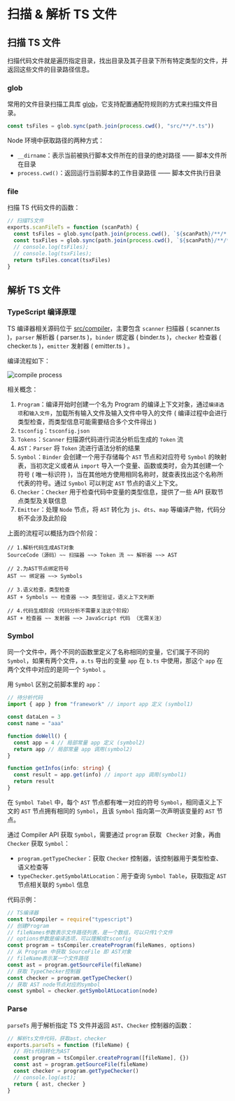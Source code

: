 # 扫描 & 解析 TS 文件

## 扫描 TS 文件

扫描代码文件就是遍历指定目录，找出目录及其子目录下所有特定类型的文件，并返回这些文件的目录路径信息。

### glob

常用的文件目录扫描工具库 [glob](https://github.com/isaacs/node-glob)，它支持配置通配符规则的方式来扫描文件目录。

```ts
const tsFiles = glob.sync(path.join(process.cwd(), "src/**/*.ts"))
```

Node 环境中获取路径的两种方式：

- `__dirname`：表示当前被执行脚本文件所在的目录的绝对路径 —— 脚本文件所在目录
- `process.cwd()`：返回运行当前脚本的工作目录路径 —— 脚本文件执行目录

### file

扫描 TS 代码文件的函数：

```ts
// 扫描TS文件
exports.scanFileTs = function (scanPath) {
  const tsFiles = glob.sync(path.join(process.cwd(), `${scanPath}/**/*.ts`))
  const tsxFiles = glob.sync(path.join(process.cwd(), `${scanPath}/**/*.tsx`))
  // console.log(tsFiles);
  // console.log(tsxFiles);
  return tsFiles.concat(tsxFiles)
}
```

## 解析 TS 文件

### TypeScript 编译原理

TS 编译器相关源码位于 [src/compiler](https://github.com/Microsoft/TypeScript/tree/main/src/compiler)，主要包含 `scanner` 扫描器 ( scanner.ts )，`parser` 解析器 ( parser.ts )，`binder` 绑定器 ( binder.ts )，`checker` 检查器 ( checker.ts )，`emitter` 发射器 ( emitter.ts ) 。

编译流程如下：

![compile process](/compilation/code-analyze/compile-process.png)

相关概念：

1. `Program`：编译开始时创建一个名为 Program 的编译上下文对象，通过`编译选项`和`输入文件`，加载所有输入文件及输入文件中导入的文件 ( 编译过程中会进行类型检查，而类型信息可能需要结合多个文件得出 )
1. `tsconfig`：`tsconfig.json`
1. `Tokens`：`Scanner` 扫描源代码进行词法分析后生成的 `Token` 流
1. `AST`：`Parser` 将 `Token` 流进行语法分析的结果
1. `Symbol`：`Binder` 会创建一个用于存储每个 `AST` 节点和对应符号 `Symbol` 的映射表，当初次定义或者从 `import` 导入一个变量、函数或类时，会为其创建一个符号 ( 唯一标识符 )，当在其他地方使用相同名称时，就查表找出这个名称所代表的符号。通过 `Symbol` 可以判定 `AST` 节点的语义上下文。
1. `Checker`：`Checker` 用于检查代码中变量的类型信息，提供了一些 API 获取节点类型及关联信息
1. `Emitter`：处理 `Node` 节点，将 `AST` 转化为 `js`、`dts`、`map` 等编译产物，代码分析不会涉及此阶段

上面的流程可以概括为四个阶段：

```text
// 1.解析代码生成AST对象
SourceCode（源码）~~ 扫描器 ~~> Token 流 ~~ 解析器 ~~> AST

// 2.为AST节点绑定符号
AST ~~ 绑定器 ~~> Symbols

// 3.语义检查，类型检查
AST + Symbols ~~ 检查器 ~~> 类型验证，语义上下文判断

// 4.代码生成阶段（代码分析不需要关注这个阶段）
AST + 检查器 ~~ 发射器 ~~> JavaScript 代码 （无需关注）
```

### Symbol

同一个文件中，两个不同的函数里定义了名称相同的变量，它们属于不同的 `Symbol`，如果有两个文件，`a.ts` 导出的变量 `app` 在 `b.ts` 中使用，那这个 `app` 在两个文件中对应的是同一个 `Symbol` 。

用 `Symbol` 区别之前脚本里的 `app`：

```ts
// 待分析代码
import { app } from "framework" // import app 定义 (symbol1)

const dataLen = 3
const name = "aaa"

function doWell() {
  const app = 4 // 局部常量 app 定义 (symbol2)
  return app // 局部常量 app 调用(symbol2)
}

function getInfos(info: string) {
  const result = app.get(info) // import app 调用(symbol1)
  return result
}
```

在 `Symbol Tabel` 中，每个 `AST` 节点都有唯一对应的符号 `Symbol`，相同语义上下文的 `AST` 节点拥有相同的 `Symbol`，且该 `Symbol` 指向第一次声明该变量的 `AST` 节点。

通过 Compiler API 获取 `Symbol`，需要通过 `program` 获取 ` Checker` 对象，再由 `Checker` 获取 `Symbol`：

- `program.getTypeChecker`：获取 `Checker` 控制器，该控制器用于类型检查、语义检查等
- `typeChecker.getSymbolAtLocation`：用于查询 `Symbol Table`，获取指定 `AST` 节点相关联的 `Symbol` 信息

代码示例：

```ts
// TS编译器
const tsCompiler = require("typescript")
// 创建Program
// fileNames参数表示文件路径列表，是一个数组，可以只传1个文件
// options参数是编译选项，可以理解成tsconfig
const program = tsCompiler.createProgram(fileNames, options)
// 从 Program 中获取 SourceFile 即 AST对象
// fileName表示某一个文件路径
const ast = program.getSourceFile(fileName)
// 获取 TypeChecker控制器
const checker = program.getTypeChecker()
// 获取 AST node节点对应的symbol
const symbol = checker.getSymbolAtLocation(node)
```

### Parse

`parseTs` 用于解析指定 TS 文件并返回 `AST`、`Checker` 控制器的函数：

```ts
// 解析ts文件代码，获取ast，checker
exports.parseTs = function (fileName) {
  // 将ts代码转化为AST
  const program = tsCompiler.createProgram([fileName], {})
  const ast = program.getSourceFile(fileName)
  const checker = program.getTypeChecker()
  // console.log(ast);
  return { ast, checker }
}
```
